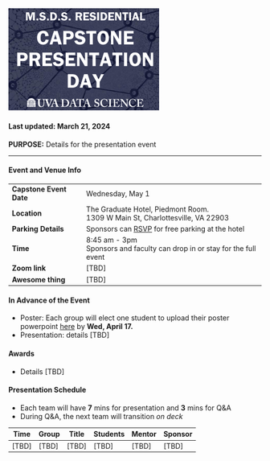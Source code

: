 
<img src="https://github.com/UVADS/ds6013/blob/main/capstone_day.png" width="300"/>

#### Last updated: March 21, 2024

**PURPOSE:** Details for the presentation event
 
---

#### Event and Venue Info
|   |   | 
|---|---|
| **Capstone Event Date**   |  Wednesday, May 1 | 
| **Location**   |  The Graduate Hotel, Piedmont Room. <br> 1309 W Main St, Charlottesville, VA 22903 | 
| **Parking Details**   |  Sponsors can [RSVP](https://virginia.az1.qualtrics.com/jfe/form/SV_bm83no5ddCIluaW) for free parking at the hotel | 
| **Time**  |  8:45 am - 3pm <br> Sponsors and faculty can drop in or stay for the full event |
| **Zoom link**  |  [TBD] |
| **Awesome thing**  |  [TBD] |


#### In Advance of the Event

- Poster: Each group will elect one student to upload their poster powerpoint [here](https://myuva.sharepoint.com/sites/CapstoneDayMay2023/Shared%20Documents/Forms/AllItems.aspx?csf=1&web=1&e=YMSE3X&CT=1712317314148&OR=OWA%2DNT%2DMail&CID=0f04a2c5%2D52b0%2Db1bd%2Daa75%2Dddfbcdfe6941&RootFolder=%2Fsites%2FCapstoneDayMay2023%2FShared%20Documents%2FGeneral%2F2024%2FCapstone%20Posters%202024&FolderCTID=0x01200053A5E6894AE78F4A99163ED7E89CD469) by **Wed, April 17.**
- Presentation: details [TBD]

#### Awards

- Details [TBD]

#### Presentation Schedule

- Each team will have **7** mins for presentation and **3** mins for Q&A
- During Q&A, the next team will transition *on deck*

| Time | Group  | Title | Students | Mentor | Sponsor |
|---|---|---|---|---|---|
| [TBD] |  [TBD] |  [TBD] |  [TBD] |  [TBD] |  [TBD] |


